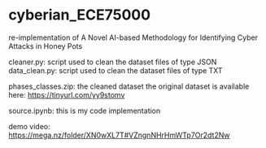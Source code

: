# cyberian_ECE75000
re-implementation of A Novel AI-based Methodology for Identifying Cyber Attacks in Honey Pots

cleaner.py: script used to clean the dataset files of type JSON
data_clean.py: script used to clean the dataset files of type TXT

phases_classes.zip: the cleaned dataset
the original dataset is available here: https://tinyurl.com/yy9stomv

source.ipynb: this is my code implementation

demo video: https://mega.nz/folder/XN0wXL7T#VZngnNHrHmWTp7Or2dt2Nw


